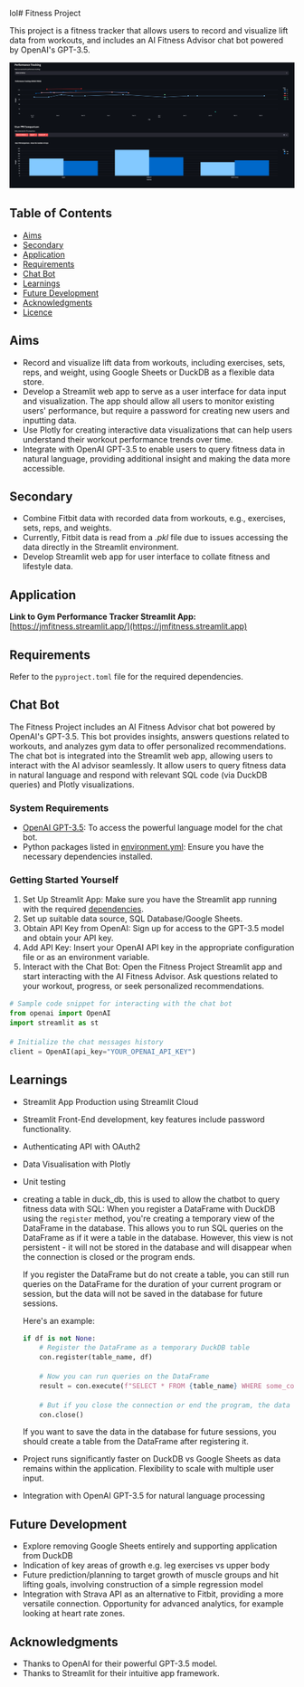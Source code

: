 lol# Fitness Project

This project is a fitness tracker that allows users to record and visualize lift data from workouts, and includes an AI Fitness Advisor chat bot powered by OpenAI's GPT-3.5.

![Application Screenshot](image-3.png)

## Table of Contents

- [Aims](#aims)
- [Secondary](#secondary)
- [Application](#application)
- [Requirements](#requirements)
- [Chat Bot](#chat-bot)
- [Learnings](#learnings)
- [Future Development](#future-development)
- [Acknowledgments](#acknowledgments)
- [Licence](#licence)

## Aims

- Record and visualize lift data from workouts, including exercises, sets, reps, and weight, using Google Sheets or DuckDB as a flexible data store.
- Develop a Streamlit web app to serve as a user interface for data input and visualization. The app should allow all users to monitor existing users' performance, but require a password for creating new users and inputting data.
- Use Plotly for creating interactive data visualizations that can help users understand their workout performance trends over time.
- Integrate with OpenAI GPT-3.5 to enable users to query fitness data in natural language, providing additional insight and making the data more accessible.

## Secondary

- Combine Fitbit data with recorded data from workouts, e.g., exercises, sets, reps, and weights.
- Currently, Fitbit data is read from a _.pkl_ file due to issues accessing the data directly in the Streamlit environment.
- Develop Streamlit web app for user interface to collate fitness and lifestyle data.

## Application 
**Link to Gym Performance Tracker Streamlit App:**
[https://jmfitness.streamlit.app/](https://jmfitness.streamlit.app)

## Requirements

Refer to the `pyproject.toml` file for the required dependencies.

## Chat Bot

The Fitness Project includes an AI Fitness Advisor chat bot powered by OpenAI's GPT-3.5. This bot provides insights, answers questions related to workouts, and analyzes gym data to offer personalized recommendations. The chat bot is integrated into the Streamlit web app, allowing users to interact with the AI advisor seamlessly. It allow users to query fitness data in natural language and respond with relevant SQL code (via DuckDB queries) and Plotly visualizations.

### System Requirements

- [OpenAI GPT-3.5](https://beta.openai.com/signup/): To access the powerful language model for the chat bot.
- Python packages listed in [environment.yml](#environment.yml): Ensure you have the necessary dependencies installed.

### Getting Started Yourself

1. Set Up Streamlit App: Make sure you have the Streamlit app running with the required [dependencies](#requirements).
2. Set up suitable data source, SQL Database/Google Sheets. 
3. Obtain API Key from OpenAI: Sign up for access to the GPT-3.5 model and obtain your API key.
4. Add API Key: Insert your OpenAI API key in the appropriate configuration file or as an environment variable.
5. Interact with the Chat Bot: Open the Fitness Project Streamlit app and start interacting with the AI Fitness Advisor. Ask questions related to your workout, progress, or seek personalized recommendations.

```python
# Sample code snippet for interacting with the chat bot
from openai import OpenAI
import streamlit as st

# Initialize the chat messages history
client = OpenAI(api_key="YOUR_OPENAI_API_KEY")
```

## Learnings

- Streamlit App Production using Streamlit Cloud
- Streamlit Front-End development, key features include password functionality.
- Authenticating API with OAuth2
- Data Visualisation with Plotly
- Unit testing
- creating a table in duck_db, this is used to allow the chatbot to query fitness data with SQL:
    When you register a DataFrame with DuckDB using the `register` method, you're creating a temporary view of the DataFrame in the database. This allows you to run SQL queries on the DataFrame as if it were a table in the database. However, this view is not persistent - it will not be stored in the database and will disappear when the connection is closed or the program ends.

    If you register the DataFrame but do not create a table, you can still run queries on the DataFrame for the duration of your current program or session, but the data will not be saved in the database for future sessions.

    Here's an example:

    ```python
    if df is not None:
        # Register the DataFrame as a temporary DuckDB table
        con.register(table_name, df)

        # Now you can run queries on the DataFrame
        result = con.execute(f"SELECT * FROM {table_name} WHERE some_column = some_value").fetchdf()

        # But if you close the connection or end the program, the data will not be saved in the database
        con.close()
    ```

    If you want to save the data in the database for future sessions, you should create a table from the DataFrame after registering it.

- Project runs significantly faster on DuckDB vs Google Sheets as data remains within the application. Flexibility to scale with multiple user input.
- Integration with OpenAI GPT-3.5 for natural language processing

## Future Development

- Explore removing Google Sheets entirely and supporting application from DuckDB
- Indication of key areas of growth e.g. leg exercises vs upper body
- Future prediction/planning to target growth of muscle groups and hit lifting goals, involving construction of a simple regression model
- Integration with Strava API as an alternative to Fitbit, providing a more versatile connection. Opportunity for advanced analytics, for example looking at heart rate zones.

## Acknowledgments

- Thanks to OpenAI for their powerful GPT-3.5 model.
- Thanks to Streamlit for their intuitive app framework.
